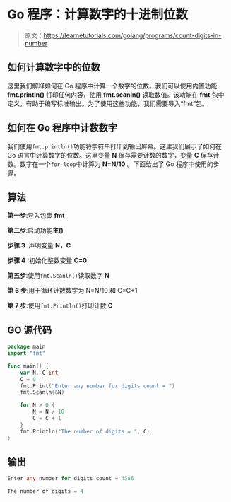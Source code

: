 # Go 程序：计算数字的十进制位数

> 原文：<https://learnetutorials.com/golang/programs/count-digits-in-number>

## 如何计算数字中的位数

这里我们解释如何在 Go 程序中计算一个数字的位数。我们可以使用内置功能 **fmt.println()** 打印任何内容，使用 **fmt.scanln()** 读取数值。该功能在 **fmt** 包中定义，有助于编写标准输出。为了使用这些功能，我们需要导入“fmt”包。

## 如何在 Go 程序中计数数字

我们使用`fmt.println()`功能将字符串打印到输出屏幕。这里我们展示了如何在 Go 语言中计算数字的位数。这里变量 **N** 保存需要计数的数字，变量 **C** 保存计数。数字在一个`for-loop`中计算为 **N=N/10** 。下面给出了 Go 程序中使用的步骤。

## 算法

**第一步**:导入包裹 **fmt**

**第二步**:启动功能**主()**

**步骤 3** :声明变量 **N，C**

**步骤 4** :初始化整数变量 **C=0**

**第五步**:使用`fmt.Scanln()`读取数字 **N**

**第 6 步**:用于循环计数数字为 N=N/10 和 C=C+1

**第 7 步**:使用`fmt.Println()`打印计数 **C**

## GO 源代码

```go
package main
import "fmt"

func main() {
    var N, C int
    C = 0
    fmt.Print("Enter any number for digits count = ")
    fmt.Scanln(&N)

    for N > 0 {
        N = N / 10
        C = C + 1
    }
    fmt.Println("The number of digits = ", C)
}

```

## 输出

```go
Enter any number for digits count = 4586

The number of digits = 4
```